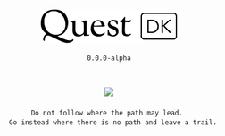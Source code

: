 <br/>

<p align="center">
  <a href="https://rabbithole.gg/#">
      <picture>
        <source media="(prefers-color-scheme: dark)" srcset="/.github/questdk-logo-light.png">
        <img alt="questdk logo" src="/.github/questdk-logo-dark.png" width="auto" height="60">
      </picture>
  </a>
</p>

<p align="center">
  <code> 0.0.0-alpha </code>
</p>

<br/>

<p align="center">
      <picture>
        <img src="https://github.com/rabbitholegg/questdk/assets/2935356/c7e21457-7a7a-4ec8-af26-7f8a6bb8726e" width="60%">
      </picture>
<br />
<br />
<code>Do not follow where the path may lead. 
  Go instead where there is no path and leave a trail.
</code>
</p>
<br/>

